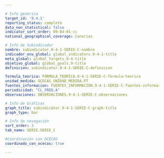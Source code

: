 ```yaml
---

# Info genérica
target_id: '9.4.1'
reporting_status: complete
data_non_statistical: false
indicator_sort_order: 09-04-01-cc
national_geographical_coverage: Canarias

# Info de Subindicador
nombre: subindicator.9-4-1-SERIE-C-nombre
indicador_onu_global: global_indicators.9-4-1-title
meta_global: global_targets.9-4-title
objetivo_global: global_goals.9-title
definicion: subindicator.9-4-1-SERIE-C-definicion

formula_teorica: FORMULA_TEORICA.9-4-1-SERIE-C-formula-teorica
unidad_medida: OCECAS_UNIDAD_MEDIDA.PT
fuentes_informacion: FUENTES_INFORMACION.9-4-1-SERIE-C-fuentes-informacion
periodicidad: "CL_FREQ.A"
observaciones: OBSERVACIONES.9-4-1-SERIE-C-observaciones

# Info de Gráficas
graph_title: subindicator.9-4-1-SERIE-C-graph-title
graph_type: bar

# Info de navegación
sort_order: 3
tab_name: SERIE.SERIE_C

#Coordinación con OCECAS
coordinado_con_ocecas: true

---
```

